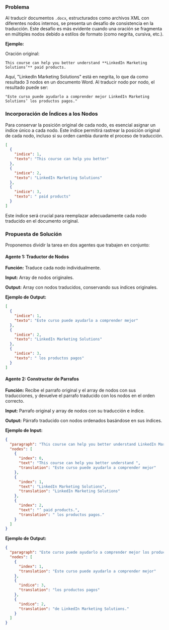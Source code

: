 ### Problema

Al traducir documentos `.docx`, estructurados como archivos XML con diferentes nodos internos, se presenta un desafío de consistencia en la traducción. Este desafío es más evidente cuando una oración se fragmenta en múltiples nodos debido a estilos de formato (como negrita, cursiva, etc.).

**Ejemplo:**

Oración original:

```
This course can help you better understand **LinkedIn Marketing Solutions’** paid products.
```

Aquí, "LinkedIn Marketing Solutions" está en negrita, lo que da como resultado 3 nodos en un documento Word. Al traducir nodo por nodo, el resultado puede ser:

```
"Este curso puede ayudarlo a comprender mejor LinkedIn Marketing Solutions’ los productos pagos."
```

### Incorporación de Índices a los Nodos

Para conservar la posición original de cada nodo, es esencial asignar un índice único a cada nodo. Este índice permitirá rastrear la posición original de cada nodo, incluso si su orden cambia durante el proceso de traducción.

```json
[
  {
    "indice": 1,
    "texto": "This course can help you better"
  },
  {
    "indice": 2,
    "texto": "LinkedIn Marketing Solutions"
  },
  {
    "indice": 3,
    "texto": " paid products"
  }
]
```

Este índice será crucial para reemplazar adecuadamente cada nodo traducido en el documento original.

### Propuesta de Solución

Proponemos dividir la tarea en dos agentes que trabajen en conjunto:

#### Agente 1: Traductor de Nodos

**Función:** Traduce cada nodo individualmente.

**Input:** Array de nodos originales.

**Output:** Array con nodos traducidos, conservando sus índices originales.

**Ejemplo de Output:**

```json
[
  {
    "indice": 1,
    "texto": "Este curso puede ayudarlo a comprender mejor"
  },
  {
    "indice": 2,
    "texto": "LinkedIn Marketing Solutions"
  },
  {
    "indice": 3,
    "texto": " los productos pagos"
  }
]
```

#### Agente 2: Constructor de Parrafos

**Función:** Recibe el parrafo original y el array de nodos con sus traducciones, y devuelve el parrafo traducido con los nodos en el orden correcto.

**Input:** Parrafo original y array de nodos con su traducción e índice.

**Output:** Párrafo traducido con nodos ordenados basándose en sus índices.

**Ejemplo de Input:**

```json
{
  "paragraph": "This course can help you better understand LinkedIn Marketing Solutions’ paid products.",
  "nodes": [
    {
      "index": 0,
      "text": "This course can help you better understand ",
      "translation": "Este curso puede ayudarlo a comprender mejor"
    },
    {
      "index": 1,
      "text": "LinkedIn Marketing Solutions",
      "translation": "LinkedIn Marketing Solutions"
    },
    {
      "index": 2,
      "text": "’ paid products.",
      "translation": " los productos pagos."
    }
  ]
}
```

**Ejemplo de Output:**

```json
{
  "paragraph": "Este curso puede ayudarlo a comprender mejor los productos pagos de LinkedIn Marketing Solutions.",
  "nodes": [
    {
      "index": 1,
      "translation": "Este curso puede ayudarlo a comprender mejor"
    },
    {
      "indice": 3,
      "translation": "los productos pagos"
    },
    {
      "indice": 2,
      "translation": "de LinkedIn Marketing Solutions."
    }
  ]
}
```
